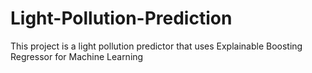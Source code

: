 # Light-Pollution-Prediction
This project is a light pollution predictor that uses Explainable Boosting Regressor for Machine Learning
